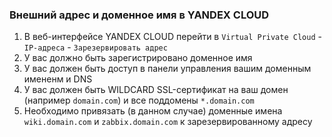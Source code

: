 ### Внешний адрес и доменное имя в YANDEX CLOUD
1. В веб-интерфейсе YANDEX CLOUD перейти в `Virtual Private Cloud` - `IP-адреса` - `Зарезервировать адрес`
2. У вас должно быть зарегистрировано доменное имя
3. У вас должен быть доступ в панели управления вашим доменным имененм и DNS
4. У вас должен быть WILDCARD SSL-сертификат на ваш домен (например `domain.com`) и все поддомены `*.domain.com`
5. Необходимо привязать (в данном случае) доменные имена `wiki.domain.com` и `zabbix.domain.com` к зарезервированному адресу